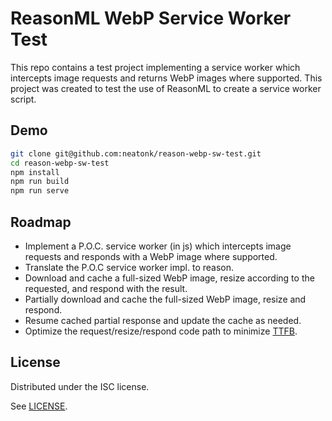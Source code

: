 # ReasonML WebP Service Worker Test

This repo contains a test project implementing a service worker which intercepts
image requests and returns WebP images where supported. This project was created
to test the use of ReasonML to create a service worker script.

## Demo

```sh
git clone git@github.com:neatonk/reason-webp-sw-test.git
cd reason-webp-sw-test
npm install
npm run build
npm run serve
```

## Roadmap

- Implement a P.O.C. service worker (in js) which intercepts image requests and
  responds with a WebP image where supported.
- Translate the P.O.C service worker impl. to reason.
- Download and cache a full-sized WebP image, resize according to the requested,
  and respond with the result.
- Partially download and cache the full-sized WebP image, resize and respond.
- Resume cached partial response and update the cache as needed.
- Optimize the request/resize/respond code path to minimize [TTFB][].

## License

Distributed under the ISC license.

See [LICENSE][].

[TTFB]: https://en.wikipedia.org/wiki/Time_To_First_Byte
[LICENSE]: LICENSE
